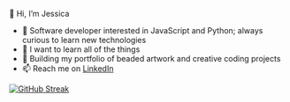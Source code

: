 👋 Hi, I’m Jessica
- 👀  Software developer interested in JavaScript and Python; always curious to learn new technologies
- 🌱  I want to learn all of the things
- 💞️  Building my portfolio of beaded artwork and creative coding projects
- 📫  Reach me on <a href="https://www.linkedin.com/in/jessicakincaid" target="_blank">LinkedIn</a>

[![GitHub Streak](https://github-readme-streak-stats-two-sage.vercel.app?user=j-kincaid&theme=burnt-neon&hide_border=true)](https://git.io/streak-stats)
